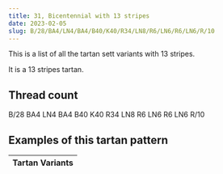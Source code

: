 ```yaml
---
title: 31, Bicentennial with 13 stripes
date: 2023-02-05
slug: B/28/BA4/LN4/BA4/B40/K40/R34/LN8/R6/LN6/R6/LN6/R/10
---
```

This is a list of all the tartan sett variants with 13 stripes.

It is a 13 stripes tartan.


## Thread count
B/28 BA4 LN4 BA4 B40 K40 R34 LN8 R6 LN6 R6 LN6 R/10

## Examples of this tartan pattern

| Tartan Variants |
|---------------|
